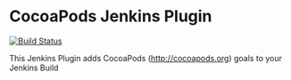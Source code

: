 # CocoaPods Jenkins Plugin

[![Build Status](https://travis-ci.org/ThoughtsOnMobile/cocoapods-jenkins-integration.svg?branch=master)](https://travis-ci.org/ThoughtsOnMobile/cocoapods-jenkins-integration)

This Jenkins Plugin adds CocoaPods (http://cocoapods.org) goals to your Jenkins Build
